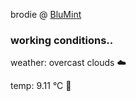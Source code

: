 brodie @ [BluMint](https://www.linkedin.com/company/blumint-io/)

<!--weather_start-->
### working conditions..

weather: overcast clouds ☁️

temp: 9.11 °C 🧥

<!--weather_end-->
